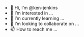 - 👋 Hi, I’m @ken-jenkins
- 👀 I’m interested in ...
- 🌱 I’m currently learning ...
- 💞️ I’m looking to collaborate on ...
- 📫 How to reach me ...

<!---
ken-jenkins/ken-jenkins is a ✨ special ✨ repository because its `README.md` (this file) appears on your GitHub profile.
You can click the Preview link to take a look at your changes.
--->

